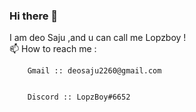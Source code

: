 ### Hi there 👋
  I am deo Saju ,and u can call me Lopzboy !   
  📫 How to reach me :
        
        Gmail :: deosaju2260@gmail.com
        
        
        Discord :: LopzBoy#6652
             
<!--
**Deosaju/DeoSaju** is a ✨ _special_ ✨ repository because its `README.md` (this file) appears on your GitHub profile.

Here are some ideas to get you started:

- 🔭 I’m currently working on ...
- 🌱 I’m currently learning ...
- 👯 I’m looking to collaborate on ...
- 🤔 I’m looking for help with ...
- 💬 Ask me about .. ...
- 😄 Pronouns: ...
- : ...
-->

